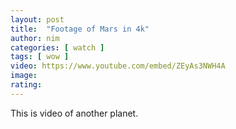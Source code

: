 ```yaml
---
layout: post
title:  "Footage of Mars in 4k"
author: nim
categories: [ watch ]
tags: [ wow ]
video: https://www.youtube.com/embed/ZEyAs3NWH4A
image: 
rating: 
---
```



This is video of another planet.
